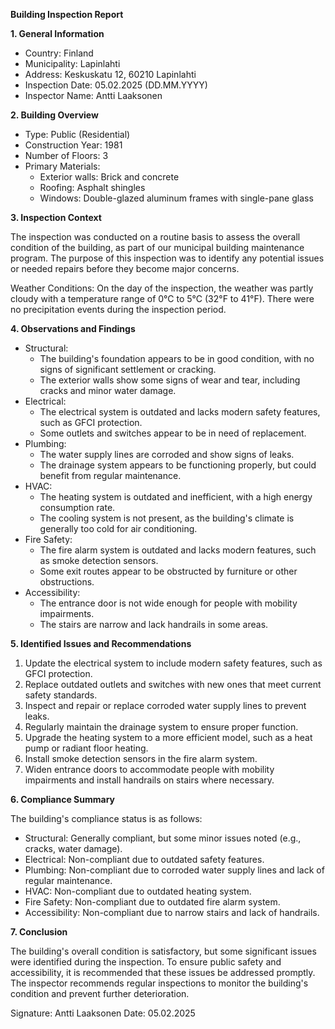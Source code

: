 **Building Inspection Report**

**1. General Information**

* Country: Finland
* Municipality: Lapinlahti
* Address: Keskuskatu 12, 60210 Lapinlahti
* Inspection Date: 05.02.2025 (DD.MM.YYYY)
* Inspector Name: Antti Laaksonen

**2. Building Overview**

* Type: Public (Residential)
* Construction Year: 1981
* Number of Floors: 3
* Primary Materials:
	+ Exterior walls: Brick and concrete
	+ Roofing: Asphalt shingles
	+ Windows: Double-glazed aluminum frames with single-pane glass

**3. Inspection Context**

The inspection was conducted on a routine basis to assess the overall condition of the building, as part of our municipal building maintenance program. The purpose of this inspection was to identify any potential issues or needed repairs before they become major concerns.

Weather Conditions: On the day of the inspection, the weather was partly cloudy with a temperature range of 0°C to 5°C (32°F to 41°F). There were no precipitation events during the inspection period.

**4. Observations and Findings**

* Structural:
	+ The building's foundation appears to be in good condition, with no signs of significant settlement or cracking.
	+ The exterior walls show some signs of wear and tear, including cracks and minor water damage.
* Electrical:
	+ The electrical system is outdated and lacks modern safety features, such as GFCI protection.
	+ Some outlets and switches appear to be in need of replacement.
* Plumbing:
	+ The water supply lines are corroded and show signs of leaks.
	+ The drainage system appears to be functioning properly, but could benefit from regular maintenance.
* HVAC:
	+ The heating system is outdated and inefficient, with a high energy consumption rate.
	+ The cooling system is not present, as the building's climate is generally too cold for air conditioning.
* Fire Safety:
	+ The fire alarm system is outdated and lacks modern features, such as smoke detection sensors.
	+ Some exit routes appear to be obstructed by furniture or other obstructions.
* Accessibility:
	+ The entrance door is not wide enough for people with mobility impairments.
	+ The stairs are narrow and lack handrails in some areas.

**5. Identified Issues and Recommendations**

1. Update the electrical system to include modern safety features, such as GFCI protection.
2. Replace outdated outlets and switches with new ones that meet current safety standards.
3. Inspect and repair or replace corroded water supply lines to prevent leaks.
4. Regularly maintain the drainage system to ensure proper function.
5. Upgrade the heating system to a more efficient model, such as a heat pump or radiant floor heating.
6. Install smoke detection sensors in the fire alarm system.
7. Widen entrance doors to accommodate people with mobility impairments and install handrails on stairs where necessary.

**6. Compliance Summary**

The building's compliance status is as follows:

* Structural: Generally compliant, but some minor issues noted (e.g., cracks, water damage).
* Electrical: Non-compliant due to outdated safety features.
* Plumbing: Non-compliant due to corroded water supply lines and lack of regular maintenance.
* HVAC: Non-compliant due to outdated heating system.
* Fire Safety: Non-compliant due to outdated fire alarm system.
* Accessibility: Non-compliant due to narrow stairs and lack of handrails.

**7. Conclusion**

The building's overall condition is satisfactory, but some significant issues were identified during the inspection. To ensure public safety and accessibility, it is recommended that these issues be addressed promptly. The inspector recommends regular inspections to monitor the building's condition and prevent further deterioration.

Signature: Antti Laaksonen
Date: 05.02.2025